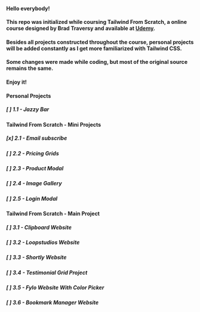 #### Hello everybody!

#### This repo was initialized while coursing **Tailwind From Scratch**, a online course designed by **Brad Traversy** and available at **[Udemy](https://www.udemy.com/course/tailwind-from-scratch/)**.

#### Besides all projects constructed throughout the course, personal projects will be added constantly as I get more familiarized with **Tailwind CSS**.

#### Some changes were made while coding, but most of the original source remains the same.

#### **Enjoy it**!

#### **Personal Projects**
##### [ ] 1.1 - Jazzy Bar

#### **Tailwind From Scratch - Mini Projects**
##### [x] 2.1 - Email subscribe
##### [ ] 2.2 - Pricing Grids
##### [ ] 2.3 - Product Modal
##### [ ] 2.4 - Image Gallery
##### [ ] 2.5 - Login Modal
#### **Tailwind From Scratch - Main Project**
##### [ ] 3.1 - Clipboard Website
##### [ ] 3.2 - Loopstudios Website
##### [ ] 3.3 - Shortly Website
##### [ ] 3.4 - Testimonial Grid Project
##### [ ] 3.5 - Fylo Website With Color Picker
##### [ ] 3.6 - Bookmark Manager Website